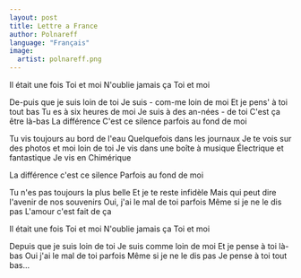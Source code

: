 ```yaml
---
layout: post
title: Lettre a France
author: Polnareff
language: "Français"
image:
  artist: polnareff.png
---
```

Il était une fois
Toi et moi
N'oublie jamais ça
Toi et moi

De-puis que je suis loin de toi
Je suis - com-me loin de moi
Et je pens' à toi tout bas
Tu es à six heures de moi
Je suis à des an-nées - de toi
C'est ça être là-bas
La différence
C'est ce silence parfois au fond de moi

Tu vis toujours au bord de l'eau
Quelquefois dans les journaux
Je te vois sur des photos et moi loin de toi
Je vis dans une boîte à musique
Électrique et fantastique
Je vis en Chimérique


La différence c'est ce silence
Parfois au fond de moi

Tu n'es pas toujours la plus belle
Et je te reste infidèle
Mais qui peut dire l'avenir de nos souvenirs
Oui, j'ai le mal de toi parfois
Même si je ne le dis pas
L'amour c'est fait de ça

Il était une fois
Toi et moi
N'oublie jamais ça
Toi et moi

Depuis que je suis loin de toi
Je suis comme loin de moi
Et je pense à toi là-bas
Oui j'ai le mal de toi parfois
Même si je ne le dis pas
Je pense à toi tout bas...
